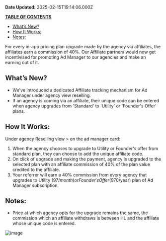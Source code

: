 **Date Updated:** 2025-02-15T19:14:06.000Z

[ **TABLE OF CONTENTS**](https://highlevel.canny.io/changelog/ad-manager-affiliate-tracking)
[](https://highlevel.canny.io/changelog/ad-manager-affiliate-tracking)
* [](https://highlevel.canny.io/changelog/ad-manager-affiliate-tracking)[What’s New?](#What%E2%80%99s-New?)
* [How It Works:](#How-It-Works%3A)
* [Notes:](#notes:)

For every in-app pricing plan upgrade made by the agency via affiliates, the affiliates earn a commission of 40%. Our Affiliate partners would now get incentivised for promoting Ad Manager to our agencies and make an earning out of it.

## **What’s New?**

* We've introduced a dedicated Affiliate tracking mechanism for Ad Manager under agency view reselling.
* If an agency is coming via an affiliate, their unique code can be entered when agency upgrades from 'Standard' to 'Utility' or 'Founder's Offer' plans.

## **How It Works:**

Under agency Reselling view > on the ad manager card:

1. When the agency chooses to upgrade to Utility or Founder's offer from standard plan, they can choose to add the unique affiliate code.
2. On click of upgrade and making the payment, agency is upgraded to the selected plan with an affiliate commission of 40% of the plan value credited to the affiliate.
3. Your referrer will earn a 40% commission from every agency that upgrades to Utility ($97/month) or Founder's Offer($970/year) plan of Ad Manager subscription.

## **Notes:**

* Price at which agency opts for the upgrade remains the same, the commission which an affiliate withdraws is between HL and the affiliate whose unique code is entered.

![image](https://s3.amazonaws.com/cdn.freshdesk.com/data/helpdesk/attachments/production/155041660162/original/4hcghCsSdzYjRhQie3mIvY9Z0bil6_QeFQ.png?1739626815)